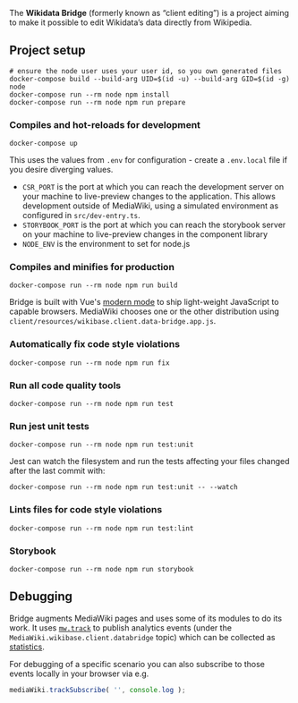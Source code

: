 The **Wikidata Bridge** (formerly known as “client editing”) is a project aiming to make it possible to edit Wikidata’s data directly from Wikipedia.

## Project setup
```
# ensure the node user uses your user id, so you own generated files
docker-compose build --build-arg UID=$(id -u) --build-arg GID=$(id -g) node
docker-compose run --rm node npm install
docker-compose run --rm node npm run prepare
```

### Compiles and hot-reloads for development
```
docker-compose up
```

This uses the values from `.env` for configuration - create a `.env.local` file if you desire diverging values.

* `CSR_PORT` is the port at which you can reach the development server on your machine to live-preview changes to the application. This allows development outside of MediaWiki, using a simulated environment as configured in `src/dev-entry.ts`.
* `STORYBOOK_PORT` is the port at which you can reach the storybook server on your machine to live-preview changes in the component library
* `NODE_ENV` is the environment to set for node.js


### Compiles and minifies for production
```
docker-compose run --rm node npm run build
```

Bridge is built with Vue's [modern mode](https://cli.vuejs.org/guide/browser-compatibility.html#modern-mode) to ship light-weight JavaScript to capable browsers. MediaWiki chooses one or the other distribution using `client/resources/wikibase.client.data-bridge.app.js`.

### Automatically fix code style violations
```
docker-compose run --rm node npm run fix
```

### Run all code quality tools
```
docker-compose run --rm node npm run test
```

### Run jest unit tests
```
docker-compose run --rm node npm run test:unit
```
Jest can watch the filesystem and run the tests affecting your files changed after the last commit with:
```
docker-compose run --rm node npm run test:unit -- --watch
```

### Lints files for code style violations
```
docker-compose run --rm node npm run test:lint
```

### Storybook
```
docker-compose run --rm node npm run storybook
```

## Debugging

Bridge augments MediaWiki pages and uses some of its modules to do its work.
It uses [`mw.track`](https://www.mediawiki.org/wiki/ResourceLoader/Core_modules#mw.track) to publish analytics events (under the `MediaWiki.wikibase.client.databridge` topic) which can be collected as [statistics](https://www.mediawiki.org/wiki/Manual:How_to_debug/en#Statistics).

For debugging of a specific scenario you can also subscribe to those events locally in your browser via e.g.

```javascript
mediaWiki.trackSubscribe( '', console.log );
```
